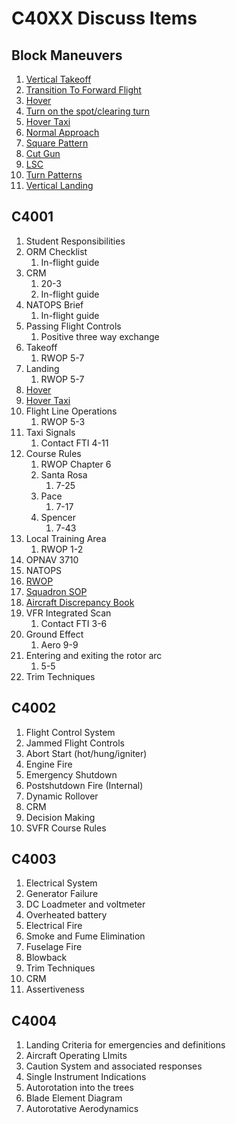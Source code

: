 # C40XX Discuss Items

## Block Maneuvers

1. [Vertical Takeoff](https://github.com/wesleyem/th57/blob/master/contacts/MANEUVERS.md#vertical-takeoff)
1. [Transition To Forward Flight](https://github.com/wesleyem/th57/blob/master/contacts/MANEUVERS.md#transition-to-forward-flight)
1. [Hover](https://github.com/wesleyem/th57/blob/master/contacts/MANEUVERS.md#hover)
1. [Turn on the spot/clearing turn](https://github.com/wesleyem/th57/blob/master/contacts/MANEUVERS.md#turn-on-the-spotclearing-turn)
1. [Hover Taxi](https://github.com/wesleyem/th57/blob/master/contacts/MANEUVERS.md#hover-taxiair-taxi)
1. [Normal Approach](https://github.com/wesleyem/th57/blob/master/contacts/MANEUVERS.md#normal-approach)
1. [Square Pattern](https://github.com/wesleyem/th57/blob/master/contacts/MANEUVERS.md#square-pattern)
1. [Cut Gun](https://github.com/wesleyem/th57/blob/master/contacts/MANEUVERS.md#simulated-engine-failure-in-a-hover-and-hover-taxi)
1. [LSC](https://github.com/wesleyem/th57/blob/master/contacts/MANEUVERS.md#level-speed-change)
1. [Turn Patterns](https://github.com/wesleyem/th57/blob/master/contacts/MANEUVERS.md#turn-patterns)
1. [Vertical Landing](https://github.com/wesleyem/th57/blob/master/contacts/MANEUVERS.md#vertical-landing)

## C4001

1. Student Responsibilities
1. ORM Checklist
    1. In-flight guide
1. CRM
    1. 20-3
    1. In-flight guide
1. NATOPS Brief
    1. In-flight guide
1. Passing Flight Controls
    1. Positive three way exchange
1. Takeoff
    1. RWOP 5-7
1. Landing
    1. RWOP 5-7
1. [Hover](https://github.com/wesleyem/th57/blob/master/contacts/MANEUVERS.md#hover)
1. [Hover Taxi](https://github.com/wesleyem/th57/blob/master/contacts/MANEUVERS.md#hover-taxi)
1. Flight Line Operations
    1. RWOP 5-3
1. Taxi Signals
    1. Contact FTI 4-11
1. Course Rules
    1. RWOP Chapter 6
    1. Santa Rosa
        1. 7-25
    1. Pace
        1. 7-17
    1. Spencer
        1. 7-43
1. Local Training Area
    1. RWOP 1-2
1. OPNAV 3710
1. NATOPS
1. [RWOP](https://www.cnatra.navy.mil/tw5/assets/docs/instructions/3710.8.pdf)
1. [Squadron SOP](https://www.cnatra.navy.mil/tw5/ht8/assets/docs/university/3710.20.pdf)
1. [Aircraft Discrepancy Book](https://www.cnatra.navy.mil/tw5/assets/docs/instructions/4790.4.pdf)
1. VFR Integrated Scan
    1. Contact FTI 3-6
1. Ground Effect
    1. Aero 9-9
1. Entering and exiting the rotor arc
    1. 5-5
1. Trim Techniques

## C4002

1. Flight Control System
1. Jammed Flight Controls
1. Abort Start (hot/hung/igniter)
1. Engine Fire
1. Emergency Shutdown
1. Postshutdown Fire (Internal)
1. Dynamic Rollover
1. CRM
1. Decision Making
1. SVFR Course Rules

## C4003

1. Electrical System
1. Generator Failure
1. DC Loadmeter and voltmeter
1. Overheated battery
1. Electrical Fire
1. Smoke and Fume Elimination
1. Fuselage Fire
1. Blowback
1. Trim Techniques
1. CRM
1. Assertiveness

## C4004

1. Landing Criteria for emergencies and definitions
1. Aircraft Operating LImits
1. Caution System and associated responses
1. Single Instrument Indications
1. Autorotation into the trees
1. Blade Element Diagram
1. Autorotative Aerodynamics
